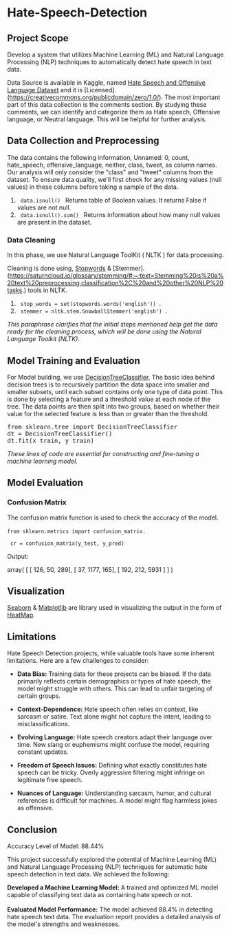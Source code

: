 # Hate-Speech-Detection
## Project Scope
Develop a system that utilizes Machine Learning (ML) and Natural Language Processing (NLP) techniques to automatically detect hate speech in text data. <br> 

Data Source is available in Kaggle, named [Hate Speech and Offensive Language Dataset](https://www.kaggle.com/datasets/mrmorj/hate-speech-and-offensive-language-dataset/data) and it is [Licensed].(https://creativecommons.org/publicdomain/zero/1.0/). The most important part of this data collection is the comments section. By studying these comments, we can identify and categorize them as Hate speech, Offensive language, or Neutral language. This will be helpful for further analysis.

## Data Collection and Preprocessing 

The data contains the following information, Unnamed: 0, count,	hate_speech, offensive_language,	neither,	class,	tweet, as column names. Our analysis will only consider the "class" and "tweet" columns from the dataset. To ensure data quality, we'll first check for any missing values (null values) in these columns before taking a sample of the data. <br> 

1. <code> data.isnull() </code> Returns table of Boolean values. It returns False if values are not null.
2. <code> data.isnull().sum() </code> Returns information about how many null values are present in the dataset.

### Data Cleaning 
In this phase, we use Natural Language ToolKit ( NLTK ) for data processing. 

Cleaning is done using, [Stopwords](https://www.geeksforgeeks.org/removing-stop-words-nltk-python/) & [Stemmer].(https://saturncloud.io/glossary/stemming/#:~:text=Stemming%20is%20a%20text%20preprocessing,classification%2C%20and%20other%20NLP%20tasks.) tools in NLTK. 
1. <code> stop_words = set(stopwords.words('english')) </code>.
2. <code> stemmer = nltk.stem.SnowballStemmer('english') </code>.

<i> This paraphrase clarifies that the initial steps mentioned help get the data ready for the cleaning process, which will be done using the Natural Language Toolkit (NLTK). </i>

## Model Training and Evaluation 
For Model building, we use [DecisionTreeClassifier](https://scikit-learn.org/stable/modules/generated/sklearn.tree.DecisionTreeClassifier.html), The basic idea behind decision trees is to recursively partition the data space into smaller and smaller subsets, until each subset contains only one type of data point. This is done by selecting a feature and a threshold value at each node of the tree. The data points are then split into two groups, based on whether their value for the selected feature is less than or greater than the threshold.


<pre>from sklearn.tree import DecisionTreeClassifier   
dt = DecisionTreeClassifier() 
dt.fit(x_train, y_train)
</pre>

<i> These lines of code are essential for constructing and fine-tuning a machine learning model. </i> 

## Model Evaluation 
### Confusion Matrix </code> 

The confusion matrix function is used to check the accuracy of the model. <br>
<br>
<code>from sklearn.metrics import confusion_matrix. <br>
cr = confusion_matrix(y_test, y_pred) </code>

Output: 
<p>
  array( [ [ 126,   50,  289],
       [  37, 1177,  165],
       [ 192,  212, 5931 ] ] )
</p>

## Visualization

[Seaborn](https://seaborn.pydata.org/) & [Matplotlib](https://matplotlib.org/) are library used in visualizing the output in the form of [HeatMap](https://seaborn.pydata.org/generated/seaborn.heatmap.html).

## Limitations 

Hate Speech Detection projects, while valuable tools have some inherent limitations. Here are a few challenges to consider:

* **Data Bias:**  Training data for these projects can be biased. If the data primarily reflects certain demographics or types of hate speech, the model might struggle with others. This can lead to unfair targeting of certain groups.

* **Context-Dependence:**  Hate speech often relies on context, like sarcasm or satire. Text alone might not capture the intent, leading to misclassifications. 

* **Evolving Language:**  Hate speech creators adapt their language over time. New slang or euphemisms might confuse the model, requiring constant updates.

* **Freedom of Speech Issues:**  Defining what exactly constitutes hate speech can be tricky. Overly aggressive filtering might infringe on legitimate free speech.

* **Nuances of Language:**  Understanding sarcasm, humor, and cultural references is difficult for machines. A model might flag harmless jokes as offensive.


## Conclusion

Accuracy Level of Model: 88.44% 

This project successfully explored the potential of Machine Learning (ML) and Natural Language Processing (NLP) techniques for automatic hate speech detection in text data. We achieved the following:

<b> Developed a Machine Learning Model: </b> A trained and optimized ML model capable of classifying text data as containing hate speech or not.<br> 
<br>
<b> Evaluated Model Performance:</b> The model achieved 88.4% in detecting hate speech text data. The evaluation report provides a detailed analysis of the model's strengths and weaknesses.

